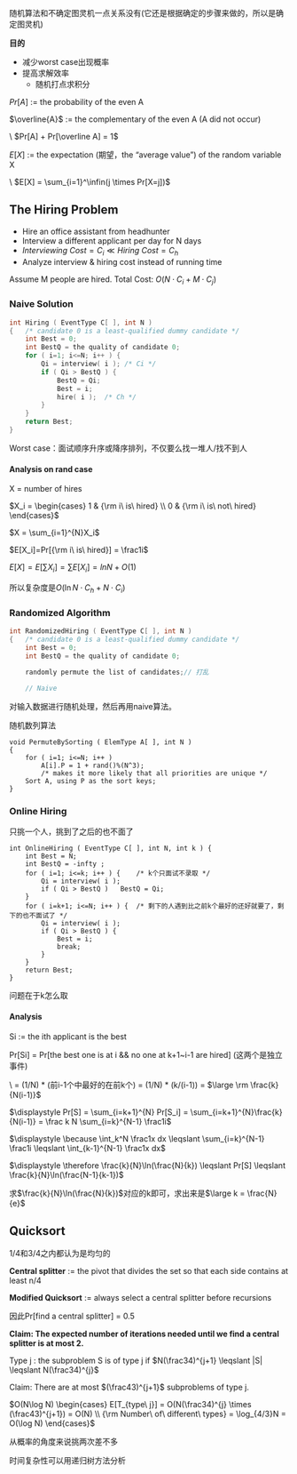 随机算法和不确定图灵机一点关系没有(它还是根据确定的步骤来做的，所以是确定图灵机)



**目的**

* 减少worst case出现概率
* 提高求解效率
    * 随机打点求积分



$Pr[A]$ := the probability of the even A

$\overline{A}$ := the complementary of the even A (A did not occur)

\\	$Pr[A] + Pr[\overline A] = 1$

$E[X]$ := the expectation (期望，the “average value”) of the random variable X

\\	$E[X] = \sum_{i=1}^\infin(j \times Pr[X=j])$



## The Hiring Problem

* Hire an office assistant from headhunter 
* Interview a different applicant per day for N days
* $Interviewing\ Cost = C_i  \ll  Hiring\ Cost = C_h$
* Analyze interview & hiring cost instead of running time

Assume M people are hired. Total Cost: $O(N\cdot C_i+M\cdot C_j)$

### Naive Solution

```cpp
int Hiring ( EventType C[ ], int N )
{   /* candidate 0 is a least-qualified dummy candidate */
    int Best = 0;
    int BestQ = the quality of candidate 0;
    for ( i=1; i<=N; i++ ) {
        Qi = interview( i ); /* Ci */
        if ( Qi > BestQ ) {
            BestQ = Qi;
            Best = i;
            hire( i );  /* Ch */
        }
    }
    return Best;
}
```

Worst case：面试顺序升序或降序排列，不仅要么找一堆人/找不到人

#### Analysis on rand case

X = number of hires

$X_i = \begin{cases} 1 & {\rm i\ is\ hired} \\ 0 & {\rm i\ is\ not\ hired} \end{cases}$

$X = \sum_{i=1}^{N}X_i$

$E[X_i]=Pr[{\rm i\ is\ hired}] = \frac1i$

$E[X] = E[\sum X_i] = \sum E[X_i] = lnN+O(1)$

所以复杂度是$O(\ln N \cdot C_h + N \cdot C_i)$

### Randomized Algorithm

```cpp
int RandomizedHiring ( EventType C[ ], int N )
{   /* candidate 0 is a least-qualified dummy candidate */
    int Best = 0;
    int BestQ = the quality of candidate 0;

    randomly permute the list of candidates;// 打乱
	
    // Naive
```

对输入数据进行随机处理，然后再用naive算法。

随机数列算法

```pseudocode
void PermuteBySorting ( ElemType A[ ], int N )
{
    for ( i=1; i<=N; i++ )
        A[i].P = 1 + rand()%(N^3); 
        /* makes it more likely that all priorities are unique */
    Sort A, using P as the sort keys;
}
```

### Online Hiring

只挑一个人，挑到了之后的也不面了

```pseudocode
int OnlineHiring ( EventType C[ ], int N, int k ) {
    int Best = N;
    int BestQ = -infty ;
    for ( i=1; i<=k; i++ ) {	/* k个只面试不录取 */
        Qi = interview( i );
        if ( Qi > BestQ )   BestQ = Qi;
    }
    for ( i=k+1; i<=N; i++ ) {	/* 剩下的人遇到比之前k个最好的还好就要了，剩下的也不面试了 */
        Qi = interview( i );
        if ( Qi > BestQ ) {
            Best = i;
            break;
        }
    }
    return Best;
}
```

问题在于k怎么取

#### Analysis

Si := the ith applicant is the best

Pr[Si] = Pr[the best one is at i && no one at k+1~i-1 are hired] (这两个是独立事件)

\\          = (1/N) \* (前i-1个中最好的在前k个) = (1/N) \* (k/(i-1)) = $\large \rm \frac{k}{N(i-1)}$

$\displaystyle Pr[S] = \sum_{i=k+1}^{N} Pr[S_i] = \sum_{i=k+1}^{N}\frac{k}{N(i-1)} = \frac k N \sum_{i=k}^{N-1} \frac1i$

$\displaystyle \because \int_k^N \frac1x dx \leqslant \sum_{i=k}^{N-1} \frac1i \leqslant \int_{k-1}^{N-1} \frac1x dx$ 

$\displaystyle \therefore \frac{k}{N}\ln(\frac{N}{k}) \leqslant Pr[S] \leqslant \frac{k}{N}\ln(\frac{N-1}{k-1})$

求$\frac{k}{N}\ln(\frac{N}{k})$对应的k即可，求出来是$\large k = \frac{N}{e}$

## Quicksort

1/4和3/4之内都认为是均匀的

**Central splitter** := the pivot that divides the set so that each side contains at least n/4

**Modified Quicksort** := always select a central splitter before recursions



因此Pr[find a central splitter] = 0.5

**Claim: The expected number of iterations needed until we find a central splitter is at most 2.**



Type j : the subproblem S is of type j if $N(\frac34)^{j+1} \leqslant |S| \leqslant N(\frac34)^{j}$

Claim: There are at most $(\frac43)^{j+1}$ subproblems of type j.

$O(N\log N) \begin{cases} E[T_{type\ j}] = O(N(\frac34)^{j} \times (\frac43)^{j+1}) = O(N) \\ {\rm Number\ of\ different\ types} = \log_{4/3}N = O(\log N) \end{cases}$



从概率的角度来说挑两次差不多

时间复杂性可以用递归树方法分析

